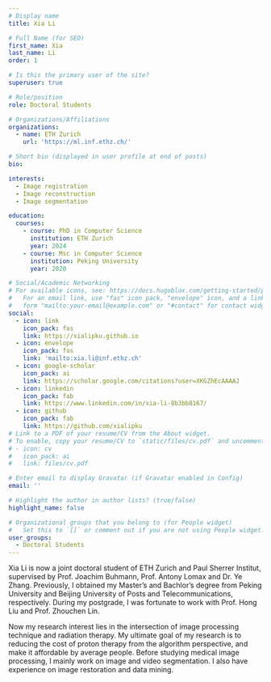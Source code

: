 ```yaml
---
# Display name
title: Xia Li

# Full Name (for SEO)
first_name: Xia
last_name: Li
order: 1

# Is this the primary user of the site?
superuser: true

# Role/position
role: Doctoral Students

# Organizations/Affiliations
organizations:
  - name: ETH Zurich
    url: 'https://ml.inf.ethz.ch/'

# Short bio (displayed in user profile at end of posts)
bio: 

interests:
  - Image registration
  - Image reconstruction
  - Image segmentation

education:
  courses:
    - course: PhD in Computer Science
      institution: ETH Zurich
      year: 2024
    - course: Msc in Computer Science
      institution: Peking University
      year: 2020

# Social/Academic Networking
# For available icons, see: https://docs.hugoblox.com/getting-started/page-builder/#icons
#   For an email link, use "fas" icon pack, "envelope" icon, and a link in the
#   form "mailto:your-email@example.com" or "#contact" for contact widget.
social:
  - icon: link
    icon_pack: fas
    link: https://xialipku.github.io
  - icon: envelope
    icon_pack: fas
    link: 'mailto:xia.li@inf.ethz.ch'
  - icon: google-scholar
    icon_pack: ai
    link: https://scholar.google.com/citations?user=XKGZhEcAAAAJ
  - icon: linkedin
    icon_pack: fab
    link: https://www.linkedin.com/in/xia-li-8b3bb8167/
  - icon: github
    icon_pack: fab
    link: https://github.com/xialipku
# Link to a PDF of your resume/CV from the About widget.
# To enable, copy your resume/CV to `static/files/cv.pdf` and uncomment the lines below.
# - icon: cv
#   icon_pack: ai
#   link: files/cv.pdf

# Enter email to display Gravatar (if Gravatar enabled in Config)
email: ''

# Highlight the author in author lists? (true/false)
highlight_name: false

# Organizational groups that you belong to (for People widget)
#   Set this to `[]` or comment out if you are not using People widget.
user_groups:
  - Doctoral Students
---
```


Xia Li is now a joint doctoral student of ETH Zurich and Paul Sherrer Institut, supervised by Prof. Joachim Buhmann, Prof. Antony Lomax and Dr. Ye Zhang. Previously, I obtained my Master’s and Bachlor’s degree from Peking University and Beijing University of Posts and Telecommunications, respectively. During my postgrade, I was fortunate to work with Prof. Hong Liu and Prof. Zhouchen Lin.

Now my research interest lies in the intersection of image processing technique and radiation therapy. My ultimate goal of my research is to reducing the cost of proton therapy from the algorithm perspective, and make it affordable by average people. Before studying medical image processing, I mainly work on image and video segmentation. I also have experience on image restoration and data mining.